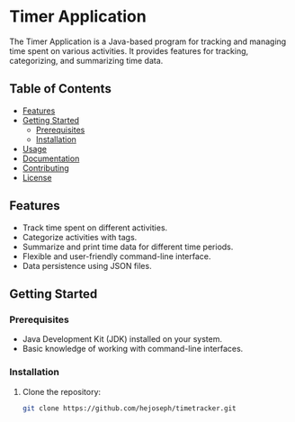 # Timer Application

The Timer Application is a Java-based program for tracking and managing time spent on various activities. It provides features for tracking, categorizing, and summarizing time data.

## Table of Contents

- [Features](#features)
- [Getting Started](#getting-started)
  - [Prerequisites](#prerequisites)
  - [Installation](#installation)
- [Usage](#usage)
- [Documentation](#documentation)
- [Contributing](#contributing)
- [License](#license)

## Features

- Track time spent on different activities.
- Categorize activities with tags.
- Summarize and print time data for different time periods.
- Flexible and user-friendly command-line interface.
- Data persistence using JSON files.

## Getting Started

### Prerequisites

- Java Development Kit (JDK) installed on your system.
- Basic knowledge of working with command-line interfaces.

### Installation

1. Clone the repository:

   ```bash
   git clone https://github.com/hejoseph/timetracker.git
